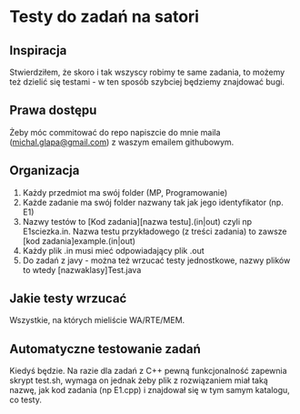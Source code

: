 Testy do zadań na satori
========================

Inspiracja
----------
Stwierdziłem, że skoro i tak wszyscy robimy te same zadania, to możemy też dzielić się testami - w ten sposób szybciej będziemy znajdować bugi.

Prawa dostępu
-------------
Żeby móc commitować do repo napiszcie do mnie maila (michal.glapa@gmail.com) z waszym emailem githubowym.

Organizacja
-----------

1. Każdy przedmiot ma swój folder (MP, Programowanie)
2. Każde zadanie ma swój folder nazwany tak jak jego identyfikator (np. E1)
3. Nazwy testów to [Kod zadania][nazwa testu].(in|out) czyli np E1sciezka.in. Nazwa testu przykładowego (z treści zadania) to zawsze [kod zadania]example.(in|out)
4. Każdy plik .in musi mieć odpowiadający plik .out
5. Do zadań z javy - można też wrzucać testy jednostkowe, nazwy plików to wtedy [nazwaklasy]Test.java

Jakie testy wrzucać
-------------------
Wszystkie, na których mieliście WA/RTE/MEM.

Automatyczne testowanie zadań
-----------------------------
Kiedyś będzie. Na razie dla zadań z C++ pewną funkcjonalność zapewnia skrypt test.sh, wymaga on jednak żeby plik z rozwiązaniem miał taką nazwę, jak kod zadania (np E1.cpp) i znajdował się w tym samym katalogu, co testy.
